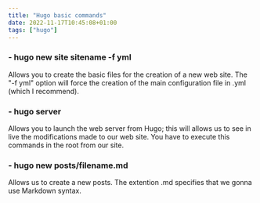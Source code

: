 ```yaml
---
title: "Hugo basic commands"
date: 2022-11-17T10:45:08+01:00
tags: ["hugo"]
---
```


### - hugo new site sitename -f yml ###

Allows you to create the basic files for the creation of a new web site. The "-f yml" option will force the creation of the main configuration file in .yml (which I recommend).

### - hugo server ###

Allows you to launch the web server from Hugo; this will allows us to see in live the modifications made to our web site. You have to execute this commands in the root from our site.

### - hugo new posts/filename.md ###

Allows us to create a new posts. The extention .md specifies that we gonna use Markdown syntax.
